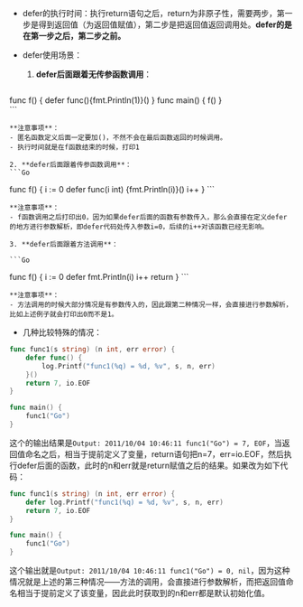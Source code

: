 - defer的执行时间：执行return语句之后，return为非原子性，需要两步，第一步是得到返回值（为返回值赋值），第二步是把返回值返回调用处。**defer的是在第一步之后，第二步之前。**
- defer使用场景：
	1. **defer后面跟着无传参函数调用**：

	```Go
func f() {
	defer func(){fmt.Println(1)}()
}
func main() {
	f()
}	
	```

	**注意事项**：
	- 匿名函数定义后面一定要加()，不然不会在最后函数返回的时候调用。
	- 执行时间就是在f函数结束的时候，打印1

	2. **defer后面跟着传参函数调用**：
	```Go
func f() {
	i := 0
	defer func(i int) {fmt.Println(i)}()
	i++
}
	```

	**注意事项**：
	- f函数调用之后打印出0，因为如果defer后面的函数有参数传入，那么会直接在定义defer的地方进行参数解析，即defer代码处传入参数i=0，后续的i++对该函数已经无影响。

	3. **defer后面跟着方法调用**：

	```Go
func f() {
	i := 0
	defer fmt.Println(i)
	i++
	return
}
	```

	**注意事项**：
	- 方法调用的时候大部分情况是有参数传入的，因此跟第二种情况一样，会直接进行参数解析，比如上述例子就会打印出0而不是1。

- 几种比较特殊的情况：
```Go
func func1(s string) (n int, err error) {
	defer func() {
		log.Printf("func1(%q) = %d, %v", s, n, err)
	}()
	return 7, io.EOF
}

func main() {
	func1("Go")
}
```
这个的输出结果是```Output: 2011/10/04 10:46:11 func1("Go") = 7, EOF```，当返回值命名之后，相当于提前定义了变量，return语句把n=7，err=io.EOF，然后执行defer后面的函数，此时的n和err就是return赋值之后的结果。如果改为如下代码：
```Go
func func1(s string) (n int, err error) {
	defer log.Printf("func1(%q) = %d, %v", s, n, err)
	return 7, io.EOF
}

func main() {
	func1("Go")
}
```
这个输出就是```Output: 2011/10/04 10:46:11 func1("Go") = 0, nil```，因为这种情况就是上述的第三种情况——方法的调用，会直接进行参数解析，而把返回值命名相当于提前定义了该变量，因此此时获取到的n和err都是默认初始化值。